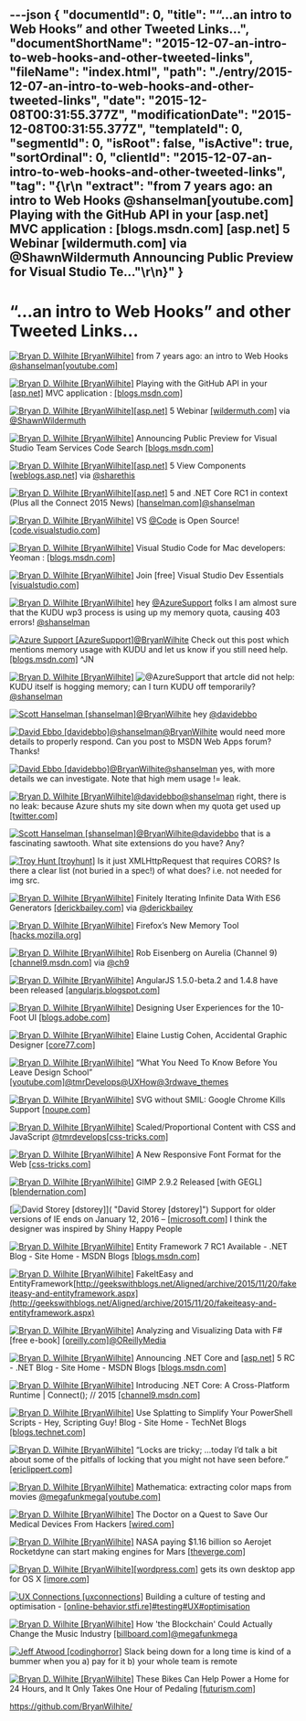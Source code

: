 ---json
{
  "documentId": 0,
  "title": "“…an intro to Web Hooks” and other Tweeted Links…",
  "documentShortName": "2015-12-07-an-intro-to-web-hooks-and-other-tweeted-links",
  "fileName": "index.html",
  "path": "./entry/2015-12-07-an-intro-to-web-hooks-and-other-tweeted-links",
  "date": "2015-12-08T00:31:55.377Z",
  "modificationDate": "2015-12-08T00:31:55.377Z",
  "templateId": 0,
  "segmentId": 0,
  "isRoot": false,
  "isActive": true,
  "sortOrdinal": 0,
  "clientId": "2015-12-07-an-intro-to-web-hooks-and-other-tweeted-links",
  "tag": "{\r\n  \"extract\": \"from 7 years ago: an intro to Web Hooks @shanselman[youtube.com]  Playing with the GitHub API in your [asp.net]  MVC application : [blogs.msdn.com] [asp.net]  5 Webinar [wildermuth.com]  via @ShawnWildermuth Announcing Public Preview for Visual Studio Te...\"\r\n}"
}
---

# “…an intro to Web Hooks” and other Tweeted Links…

[<img alt="Bryan D. Wilhite [BryanWilhite]" src="https://songhay.blob.core.windows.net/shared-social-twitter/BryanWilhite.jpeg">](http://songhayblog.azurewebsites.net/ "Bryan D. Wilhite [BryanWilhite]") from 7 years ago: an intro to Web Hooks [@shanselman](http://twitter.com/shanselman)[[youtube.com]](https://www.youtube.com/watch?v=Fw8EPrIjCOc)

[<img alt="Bryan D. Wilhite [BryanWilhite]" src="https://songhay.blob.core.windows.net/shared-social-twitter/BryanWilhite.jpeg">](http://songhayblog.azurewebsites.net/ "Bryan D. Wilhite [BryanWilhite]") Playing with the GitHub API in your [[asp.net]](http://www.asp.net/) MVC application : [[blogs.msdn.com]](http://blogs.msdn.com/b/cdndevs/archive/2015/11/19/playing-with-the-github-api-in-your-asp-net-mvc-application.aspx)

[<img alt="Bryan D. Wilhite [BryanWilhite]" src="https://songhay.blob.core.windows.net/shared-social-twitter/BryanWilhite.jpeg">](http://songhayblog.azurewebsites.net/ "Bryan D. Wilhite [BryanWilhite]")[[asp.net]](http://www.asp.net/) 5 Webinar [[wildermuth.com]](http://wildermuth.com/2015/11/20/ASP_NET_5_Webinar) via [@ShawnWildermuth](http://twitter.com/ShawnWildermuth)

[<img alt="Bryan D. Wilhite [BryanWilhite]" src="https://songhay.blob.core.windows.net/shared-social-twitter/BryanWilhite.jpeg">](http://songhayblog.azurewebsites.net/ "Bryan D. Wilhite [BryanWilhite]") Announcing Public Preview for Visual Studio Team Services Code Search [[blogs.msdn.com]](http://blogs.msdn.com/b/visualstudioalm/archive/2015/11/18/announcing-public-preview-for-visual-studio-team-services-code-search.aspx)

[<img alt="Bryan D. Wilhite [BryanWilhite]" src="https://songhay.blob.core.windows.net/shared-social-twitter/BryanWilhite.jpeg">](http://songhayblog.azurewebsites.net/ "Bryan D. Wilhite [BryanWilhite]")[[asp.net]](http://www.asp.net/) 5 View Components [[weblogs.asp.net]](http://weblogs.asp.net/ricardoperes/asp-net-5-view-components#sthash.6n95cCSC.uxfs&st_refDomain=longurl.org&st_refQuery=) via [@sharethis](http://twitter.com/sharethis)

[<img alt="Bryan D. Wilhite [BryanWilhite]" src="https://songhay.blob.core.windows.net/shared-social-twitter/BryanWilhite.jpeg">](http://songhayblog.azurewebsites.net/ "Bryan D. Wilhite [BryanWilhite]")[[asp.net]](http://www.asp.net/) 5 and .NET Core RC1 in context (Plus all the Connect 2015 News) [[hanselman.com]](http://www.hanselman.com/blog/ASPNET5AndNETCoreRC1InContextPlusAllTheConnect2015News.aspx)[@shanselman](http://twitter.com/shanselman)

[<img alt="Bryan D. Wilhite [BryanWilhite]" src="https://songhay.blob.core.windows.net/shared-social-twitter/BryanWilhite.jpeg">](http://songhayblog.azurewebsites.net/ "Bryan D. Wilhite [BryanWilhite]") VS [@Code](http://twitter.com/Code) is Open Source! [[code.visualstudio.com]](https://code.visualstudio.com/updates#_vs-code-is-open-source)

[<img alt="Bryan D. Wilhite [BryanWilhite]" src="https://songhay.blob.core.windows.net/shared-social-twitter/BryanWilhite.jpeg">](http://songhayblog.azurewebsites.net/ "Bryan D. Wilhite [BryanWilhite]") Visual Studio Code for Mac developers: Yeoman : [[blogs.msdn.com]](http://blogs.msdn.com/b/cdndevs/archive/2015/11/16/visual-studio-code-for-mac-developers-yeoman.aspx)

[<img alt="Bryan D. Wilhite [BryanWilhite]" src="https://songhay.blob.core.windows.net/shared-social-twitter/BryanWilhite.jpeg">](http://songhayblog.azurewebsites.net/ "Bryan D. Wilhite [BryanWilhite]") Join [free] Visual Studio Dev Essentials [[visualstudio.com]](https://www.visualstudio.com/products/visual-studio-dev-essentials-vs)

[<img alt="Bryan D. Wilhite [BryanWilhite]" src="https://songhay.blob.core.windows.net/shared-social-twitter/BryanWilhite.jpeg">](http://songhayblog.azurewebsites.net/ "Bryan D. Wilhite [BryanWilhite]") hey [@AzureSupport](http://twitter.com/AzureSupport) folks I am almost sure that the KUDU wp3 process is using up my memory quota, causing 403 errors! [@shanselman](http://twitter.com/shanselman)

[<img alt="Azure Support [AzureSupport]" src="https://songhay.blob.core.windows.net/shared-social-twitter/AzureSupport.png">](http://status.azure.com/ "Azure Support [AzureSupport]")[@BryanWilhite](http://twitter.com/BryanWilhite) Check out this post which mentions memory usage with KUDU and let us know if you still need help. [[blogs.msdn.com]](http://blogs.msdn.com/b/asiatech/archive/2013/07/18/using-kudu-to-capture-hang-dumps-for-windows-azure-web-sites.aspx) ^JN

[<img alt="Bryan D. Wilhite [BryanWilhite]" src="https://songhay.blob.core.windows.net/shared-social-twitter/BryanWilhite.jpeg">](http://songhayblog.azurewebsites.net/ "Bryan D. Wilhite [BryanWilhite]") ![@AzureSupport](http://twitter.com/AzureSupport) that artcle did not help: KUDU itself is hogging memory; can I turn KUDU off temporarily? [@shanselman](http://twitter.com/shanselman)

[<img alt="Scott Hanselman [shanselman]" src="https://songhay.blob.core.windows.net/shared-social-twitter/shanselman.jpeg">](http://hanselman.com/ "Scott Hanselman [shanselman]")[@BryanWilhite](http://twitter.com/BryanWilhite) hey [@davidebbo](http://twitter.com/davidebbo)

[<img alt="David Ebbo [davidebbo]" src="https://songhay.blob.core.windows.net/shared-social-twitter/davidebbo.jpg">](http://blog.davidebbo.com/ "David Ebbo [davidebbo]")[@shanselman](http://twitter.com/shanselman)[@BryanWilhite](http://twitter.com/BryanWilhite) would need more details to properly respond. Can you post to MSDN Web Apps forum? Thanks!

[<img alt="David Ebbo [davidebbo]" src="https://songhay.blob.core.windows.net/shared-social-twitter/davidebbo.jpg">](http://blog.davidebbo.com/ "David Ebbo [davidebbo]")[@BryanWilhite](http://twitter.com/BryanWilhite)[@shanselman](http://twitter.com/shanselman) yes, with more details we can investigate. Note that high mem usage != leak.

[<img alt="Bryan D. Wilhite [BryanWilhite]" src="https://songhay.blob.core.windows.net/shared-social-twitter/BryanWilhite.jpeg">](http://songhayblog.azurewebsites.net/ "Bryan D. Wilhite [BryanWilhite]")[@davidebbo](http://twitter.com/davidebbo)[@shanselman](http://twitter.com/shanselman) right, there is no leak: because Azure shuts my site down when my quota get used up [[twitter.com]](https://twitter.com/BryanWilhite/status/671412191585636352/photo/1)

[<img alt="Scott Hanselman [shanselman]" src="https://songhay.blob.core.windows.net/shared-social-twitter/shanselman.jpeg">](http://hanselman.com/ "Scott Hanselman [shanselman]")[@BryanWilhite](http://twitter.com/BryanWilhite)[@davidebbo](http://twitter.com/davidebbo) that is a fascinating sawtooth. What site extensions do you have? Any?

[<img alt="Troy Hunt [troyhunt]" src="https://songhay.blob.core.windows.net/shared-social-twitter/troyhunt.jpg">](http://troyhunt.com/ "Troy Hunt [troyhunt]") Is it just XMLHttpRequest that requires CORS? Is there a clear list (not buried in a spec!) of what does? i.e. not needed for img src.

[<img alt="Bryan D. Wilhite [BryanWilhite]" src="https://songhay.blob.core.windows.net/shared-social-twitter/BryanWilhite.jpeg">](http://songhayblog.azurewebsites.net/ "Bryan D. Wilhite [BryanWilhite]") Finitely Iterating Infinite Data With ES6 Generators [[derickbailey.com]](http://derickbailey.com/2015/11/18/finitely-iterating-infinite-data-with-es6-generators/) via [@derickbailey](http://twitter.com/derickbailey)

[<img alt="Bryan D. Wilhite [BryanWilhite]" src="https://songhay.blob.core.windows.net/shared-social-twitter/BryanWilhite.jpeg">](http://songhayblog.azurewebsites.net/ "Bryan D. Wilhite [BryanWilhite]") Firefox’s New Memory Tool [[hacks.mozilla.org]](https://hacks.mozilla.org/2015/11/firefoxs-new-memory-tool/)

[<img alt="Bryan D. Wilhite [BryanWilhite]" src="https://songhay.blob.core.windows.net/shared-social-twitter/BryanWilhite.jpeg">](http://songhayblog.azurewebsites.net/ "Bryan D. Wilhite [BryanWilhite]") Rob Eisenberg on Aurelia (Channel 9) [[channel9.msdn.com]](https://channel9.msdn.com/Events/Seth-on-the-Road/DevIntersection-2015/Rob-Eisenberg-on-Aurelia) via [@ch9](http://twitter.com/ch9)

[<img alt="Bryan D. Wilhite [BryanWilhite]" src="https://songhay.blob.core.windows.net/shared-social-twitter/BryanWilhite.jpeg">](http://songhayblog.azurewebsites.net/ "Bryan D. Wilhite [BryanWilhite]") AngularJS 1.5.0-beta.2 and 1.4.8 have been released [[angularjs.blogspot.com]](http://angularjs.blogspot.com/2015/11/angularjs-15-beta2-and-14-releases.html)

[<img alt="Bryan D. Wilhite [BryanWilhite]" src="https://songhay.blob.core.windows.net/shared-social-twitter/BryanWilhite.jpeg">](http://songhayblog.azurewebsites.net/ "Bryan D. Wilhite [BryanWilhite]") Designing User Experiences for the 10-Foot UI [[blogs.adobe.com]](http://blogs.adobe.com/dreamweaver/2015/11/designing-user-experiences-for-the-10-foot-ui.html)

[<img alt="Bryan D. Wilhite [BryanWilhite]" src="https://songhay.blob.core.windows.net/shared-social-twitter/BryanWilhite.jpeg">](http://songhayblog.azurewebsites.net/ "Bryan D. Wilhite [BryanWilhite]") Elaine Lustig Cohen, Accidental Graphic Designer [[core77.com]](http://www.core77.com/posts/43245/Elaine-Lustig-Cohen-Accidental-Graphic-Designer)

[<img alt="Bryan D. Wilhite [BryanWilhite]" src="https://songhay.blob.core.windows.net/shared-social-twitter/BryanWilhite.jpeg">](http://songhayblog.azurewebsites.net/ "Bryan D. Wilhite [BryanWilhite]") “What You Need To Know Before You Leave Design School” [[youtube.com]](https://www.youtube.com/watch?v=OQuwjXV4pYc)[@tmrDevelops](http://twitter.com/tmrDevelops)[@UXHow](http://twitter.com/UXHow)[@3rdwave_themes](http://twitter.com/3rdwave_themes)

[<img alt="Bryan D. Wilhite [BryanWilhite]" src="https://songhay.blob.core.windows.net/shared-social-twitter/BryanWilhite.jpeg">](http://songhayblog.azurewebsites.net/ "Bryan D. Wilhite [BryanWilhite]") SVG without SMIL: Google Chrome Kills Support [[noupe.com]](http://www.noupe.com/design/smil-chrome-kills-support-93960.html)

[<img alt="Bryan D. Wilhite [BryanWilhite]" src="https://songhay.blob.core.windows.net/shared-social-twitter/BryanWilhite.jpeg">](http://songhayblog.azurewebsites.net/ "Bryan D. Wilhite [BryanWilhite]") Scaled/Proportional Content with CSS and JavaScript [@tmrdevelops](http://twitter.com/tmrdevelops)[[css-tricks.com]](https://css-tricks.com/scaled-proportional-blocks-with-css-and-javascript/)

[<img alt="Bryan D. Wilhite [BryanWilhite]" src="https://songhay.blob.core.windows.net/shared-social-twitter/BryanWilhite.jpeg">](http://songhayblog.azurewebsites.net/ "Bryan D. Wilhite [BryanWilhite]") A New Responsive Font Format for the Web [[css-tricks.com]](https://css-tricks.com/a-new-responsive-font-format-for-the-web/)

[<img alt="Bryan D. Wilhite [BryanWilhite]" src="https://songhay.blob.core.windows.net/shared-social-twitter/BryanWilhite.jpeg">](http://songhayblog.azurewebsites.net/ "Bryan D. Wilhite [BryanWilhite]") GIMP 2.9.2 Released [with GEGL] [[blendernation.com]](http://www.blendernation.com/2015/11/28/gimp-2-9-2-adds-gegl-support/)

[<img alt="David Storey [dstorey]" src="https://songhay.blob.core.windows.net/shared-social-twitter/dstorey.jpeg">]( "David Storey [dstorey]") Support for older versions of IE ends on January 12, 2016 – [[microsoft.com]](https://www.microsoft.com/en-us/WindowsForBusiness/End-of-IE-support) I think the designer was inspired by Shiny Happy People

[<img alt="Bryan D. Wilhite [BryanWilhite]" src="https://songhay.blob.core.windows.net/shared-social-twitter/BryanWilhite.jpeg">](http://songhayblog.azurewebsites.net/ "Bryan D. Wilhite [BryanWilhite]") Entity Framework 7 RC1 Available - .NET Blog - Site Home - MSDN Blogs [[blogs.msdn.com]](http://blogs.msdn.com/b/dotnet/archive/2015/11/18/entity-framework-7-rc1-available.aspx)

[<img alt="Bryan D. Wilhite [BryanWilhite]" src="https://songhay.blob.core.windows.net/shared-social-twitter/BryanWilhite.jpeg">](http://songhayblog.azurewebsites.net/ "Bryan D. Wilhite [BryanWilhite]") FakeItEasy and EntityFramework[http://geekswithblogs.net/Aligned/archive/2015/11/20/fakeiteasy-and-entityframework.aspx](http://geekswithblogs.net/Aligned/archive/2015/11/20/fakeiteasy-and-entityframework.aspx)

[<img alt="Bryan D. Wilhite [BryanWilhite]" src="https://songhay.blob.core.windows.net/shared-social-twitter/BryanWilhite.jpeg">](http://songhayblog.azurewebsites.net/ "Bryan D. Wilhite [BryanWilhite]") Analyzing and Visualizing Data with F# [free e-book] [[oreilly.com]](http://www.oreilly.com/programming/free/analyzing-visualizing-data-f-sharp.csp)[@OReillyMedia](http://twitter.com/OReillyMedia)

[<img alt="Bryan D. Wilhite [BryanWilhite]" src="https://songhay.blob.core.windows.net/shared-social-twitter/BryanWilhite.jpeg">](http://songhayblog.azurewebsites.net/ "Bryan D. Wilhite [BryanWilhite]") Announcing .NET Core and [[asp.net]](http://www.asp.net/) 5 RC - .NET Blog - Site Home - MSDN Blogs [[blogs.msdn.com]](http://blogs.msdn.com/b/dotnet/archive/2015/11/18/announcing-net-core-and-asp-net-5-rc.aspx)

[<img alt="Bryan D. Wilhite [BryanWilhite]" src="https://songhay.blob.core.windows.net/shared-social-twitter/BryanWilhite.jpeg">](http://songhayblog.azurewebsites.net/ "Bryan D. Wilhite [BryanWilhite]") Introducing .NET Core: A Cross-Platform Runtime | Connect(); // 2015 [[channel9.msdn.com]](https://channel9.msdn.com/Events/Visual-Studio/Connect-event-2015/104)

[<img alt="Bryan D. Wilhite [BryanWilhite]" src="https://songhay.blob.core.windows.net/shared-social-twitter/BryanWilhite.jpeg">](http://songhayblog.azurewebsites.net/ "Bryan D. Wilhite [BryanWilhite]") Use Splatting to Simplify Your PowerShell Scripts - Hey, Scripting Guy! Blog - Site Home - TechNet Blogs [[blogs.technet.com]](http://blogs.technet.com/b/heyscriptingguy/archive/2010/10/18/use-splatting-to-simplify-your-powershell-scripts.aspx)

[<img alt="Bryan D. Wilhite [BryanWilhite]" src="https://songhay.blob.core.windows.net/shared-social-twitter/BryanWilhite.jpeg">](http://songhayblog.azurewebsites.net/ "Bryan D. Wilhite [BryanWilhite]") “Locks are tricky; …today I’d talk a bit about some of the pitfalls of locking that you might not have seen before.” [[ericlippert.com]](http://ericlippert.com/2015/11/16/monitor-madness-part-one/)

[<img alt="Bryan D. Wilhite [BryanWilhite]" src="https://songhay.blob.core.windows.net/shared-social-twitter/BryanWilhite.jpeg">](http://songhayblog.azurewebsites.net/ "Bryan D. Wilhite [BryanWilhite]") Mathematica: extracting color maps from movies [@megafunkmega](http://twitter.com/megafunkmega)[[youtube.com]](https://www.youtube.com/watch?v=fE8poHFYXH0)

[<img alt="Bryan D. Wilhite [BryanWilhite]" src="https://songhay.blob.core.windows.net/shared-social-twitter/BryanWilhite.jpeg">](http://songhayblog.azurewebsites.net/ "Bryan D. Wilhite [BryanWilhite]") The Doctor on a Quest to Save Our Medical Devices From Hackers [[wired.com]](http://www.wired.com/2015/11/the-doctor-on-a-quest-to-save-our-medical-devices-from-hackers/)

[<img alt="Bryan D. Wilhite [BryanWilhite]" src="https://songhay.blob.core.windows.net/shared-social-twitter/BryanWilhite.jpeg">](http://songhayblog.azurewebsites.net/ "Bryan D. Wilhite [BryanWilhite]") NASA paying $1.16 billion so Aerojet Rocketdyne can start making engines for Mars [[theverge.com]](http://www.theverge.com/2015/11/23/9788808/nasa-aerojet-rocketdyne-mars-engines-contract-awarded)

[<img alt="Bryan D. Wilhite [BryanWilhite]" src="https://songhay.blob.core.windows.net/shared-social-twitter/BryanWilhite.jpeg">](http://songhayblog.azurewebsites.net/ "Bryan D. Wilhite [BryanWilhite]")[[wordpress.com]](https://wordpress.com/) gets its own desktop app for OS X [[imore.com]](http://www.imore.com/wordpresscom-gets-its-own-desktop-app-os-x)

[<img alt="UX Connections [uxconnections]" src="https://songhay.blob.core.windows.net/shared-social-twitter/uxconnections.png">](http://www.uxconnections.com/ "UX Connections [uxconnections]") Building a culture of testing and optimisation - [[online-behavior.stfi.re]](http://online-behavior.stfi.re/testing/culture?sf=rjrkpr&utm_content=buffer44ea7&utm_medium=social&utm_source=twitter.com&utm_campaign=buffer)[#testing](http://search.twitter.com/search?q=%23testing)[#UX](http://search.twitter.com/search?q=%23UX)[#optimisation](http://search.twitter.com/search?q=%23optimisation)

[<img alt="Bryan D. Wilhite [BryanWilhite]" src="https://songhay.blob.core.windows.net/shared-social-twitter/BryanWilhite.jpeg">](http://songhayblog.azurewebsites.net/ "Bryan D. Wilhite [BryanWilhite]") How 'the Blockchain' Could Actually Change the Music Industry [[billboard.com]](http://www.billboard.com/articles/business/6655915/how-the-blockchain-could-actually-change-the-music-industry)[@megafunkmega](http://twitter.com/megafunkmega)

[<img alt="Jeff Atwood [codinghorror]" src="https://songhay.blob.core.windows.net/shared-social-twitter/codinghorror.png">](http://blog.codinghorror.com/ "Jeff Atwood [codinghorror]") Slack being down for a long time is kind of a bummer when you a) pay for it b) your whole team is remote

[<img alt="Bryan D. Wilhite [BryanWilhite]" src="https://songhay.blob.core.windows.net/shared-social-twitter/BryanWilhite.jpeg">](http://songhayblog.azurewebsites.net/ "Bryan D. Wilhite [BryanWilhite]") These Bikes Can Help Power a Home for 24 Hours, and It Only Takes One Hour of Pedaling [[futurism.com]](http://futurism.com/links/energy-drink-inventor-pushes-bike-powered-households/)

<https://github.com/BryanWilhite/>

